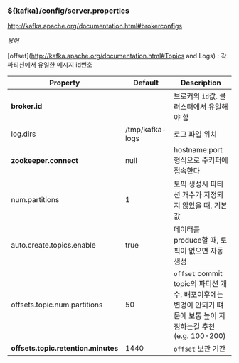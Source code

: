 ### ${kafka}/config/server.properties
http://kafka.apache.org/documentation.html#brokerconfigs

*용어* 

[offset](http://kafka.apache.org/documentation.html#Topics and Logs) : 각 파티션에서 유일한 메시지 id번호

Property | Default | Description 
--- | --- | --- 
**broker.id**						|					| 브로커의 `id`값. 클러스터에서 유일해야 함
log.dirs						| /tmp/kafka-logs	| 로그 파일 위치
**zookeeper.connect**				| null				| hostname:port 형식으로 주키퍼에 접속한다
num.partitions					| 1					| 토픽 생성시 파티션 개수가 지정되지 않았을 때, 기본 값
auto.create.topics.enable		| true				| 데이터를 produce할 때, 토픽이 없으면 자동 생성
offsets.topic.num.partitions 	| 50				| `offset` commit topic의 파티션 개수. 배포이후에는 변경이 안되기 떄문에 보통 높이 지정하는걸 추천 (e.g. 100-200)
**offsets.topic.retention.minutes**	| 1440				| `offset` 보관 기간
